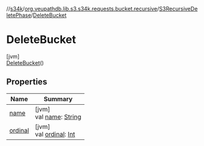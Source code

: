 //[s34k](../../../../index.md)/[org.veupathdb.lib.s3.s34k.requests.bucket.recursive](../../index.md)/[S3RecursiveDeletePhase](../index.md)/[DeleteBucket](index.md)

# DeleteBucket

[jvm]\
[DeleteBucket](index.md)()

## Properties

| Name | Summary |
|---|---|
| [name](../-list-objects/index.md#-372974862%2FProperties%2F-1216412040) | [jvm]<br>val [name](../-list-objects/index.md#-372974862%2FProperties%2F-1216412040): [String](https://kotlinlang.org/api/latest/jvm/stdlib/kotlin/-string/index.html) |
| [ordinal](../-list-objects/index.md#-739389684%2FProperties%2F-1216412040) | [jvm]<br>val [ordinal](../-list-objects/index.md#-739389684%2FProperties%2F-1216412040): [Int](https://kotlinlang.org/api/latest/jvm/stdlib/kotlin/-int/index.html) |
